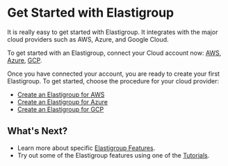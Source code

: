 # Get Started with Elastigroup

It is really easy to get started with Elastigroup. It integrates with the major cloud providers such as AWS, Azure, and Google Cloud.

To get started with an Elastigroup, connect your Cloud account now: [AWS](connect-your-cloud-provider/aws-account.md), [Azure](connect-your-cloud-provider/azure-account.md), [GCP](connect-your-cloud-provider/gcp-project.md).

Once you have connected your account, you are ready to create your first Elastigroup. To get started, choose the procedure for your cloud provider:

- [Create an Elastigroup for AWS](elastigroup/getting-started/create-an-elastigroup-for-aws.md)
- [Create an Elastigroup for Azure](elastigroup/getting-started/create-an-elastigroup-for-azure.md)
- [Create an Elastigroup for GCP](elastigroup/getting-started/create-an-elastigroup-for-gcp.md)

## What's Next?

- Learn more about specific [Elastigroup Features](/elastigroup/features/).
- Try out some of the Elastigroup features using one of the [Tutorials](/elastigroup/tutorials/).
